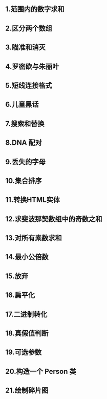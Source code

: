 ## 1.范围内的数字求和
## 2.区分两个数组
## 3.瞄准和消灭
## 4.罗密欧与朱丽叶
## 5.短线连接格式
## 6.儿童黑话
## 7.搜索和替换
## 8.DNA 配对
## 9.丢失的字母
## 10.集合排序
## 11.转换HTML实体
## 12.求斐波那契数组中的奇数之和
## 13.对所有素数求和
## 14.最小公倍数
## 15.放弃
## 16.扁平化
## 17.二进制转化
## 18.真假值判断
## 19.可选参数
## 20.构造一个 Person 类
## 21.绘制碎片图
